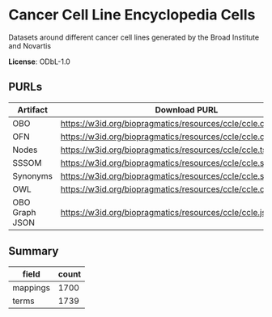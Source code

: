 # Cancer Cell Line Encyclopedia Cells

Datasets around different cancer cell lines generated by the Broad Institute and Novartis

**License**: ODbL-1.0

## PURLs

| Artifact       | Download PURL                                                   | Latest Versioned Download PURL                                       |
|----------------|-----------------------------------------------------------------|----------------------------------------------------------------------|
| OBO            | https://w3id.org/biopragmatics/resources/ccle/ccle.obo          | https://w3id.org/biopragmatics/resources/ccle/2019/ccle.obo          |
| OFN            | https://w3id.org/biopragmatics/resources/ccle/ccle.ofn          | https://w3id.org/biopragmatics/resources/ccle/2019/ccle.ofn          |
| Nodes          | https://w3id.org/biopragmatics/resources/ccle/ccle.tsv          | https://w3id.org/biopragmatics/resources/ccle/2019/ccle.tsv          |
| SSSOM          | https://w3id.org/biopragmatics/resources/ccle/ccle.sssom.tsv    | https://w3id.org/biopragmatics/resources/ccle/2019/ccle.sssom.tsv    |
| Synonyms       | https://w3id.org/biopragmatics/resources/ccle/ccle.synonyms.tsv | https://w3id.org/biopragmatics/resources/ccle/2019/ccle.synonyms.tsv |
| OWL            | https://w3id.org/biopragmatics/resources/ccle/ccle.owl          | https://w3id.org/biopragmatics/resources/ccle/2019/ccle.owl          |
| OBO Graph JSON | https://w3id.org/biopragmatics/resources/ccle/ccle.json         | https://w3id.org/biopragmatics/resources/ccle/2019/ccle.json         |

## Summary

| field    |   count |
|----------|---------|
| mappings |    1700 |
| terms    |    1739 |
